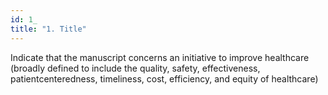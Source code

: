 ```yaml
---
id: 1_
title: "1. Title"
---
```

Indicate that the manuscript concerns an initiative to improve healthcare
(broadly defined to include the quality, safety, effectiveness, patientcenteredness,
timeliness, cost, efficiency, and equity of healthcare)